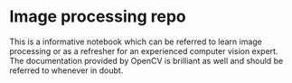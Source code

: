 # Image processing repo
 This is a informative notebook which can be referred to learn image processing or as a refresher for an experienced computer vision expert. The documentation provided by OpenCV is brilliant as well and should be referred to whenever in doubt.
